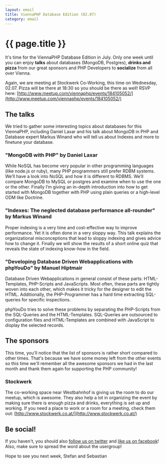 ```yaml
---
layout: email
title: ViennaPHP Database Edition (02.07)
category: email
---
```

# {{ page.title }}

It's time for the ViennaPHP Database Edition in July. Only one week until you can enjoy **talks** about databases (MongoDB, Postgres), **drinks and pizza** from our great sponsors and PHP Developers to **socialize** from all over Vienna.

Again, we are meeting at Stockwerk Co-Working, this time on Wednesday, 02.07. Pizza will be there at 18:30 so you should be there as well! RSVP here: [http://www.meetup.com/viennaphp/events/184105052/](http://www.meetup.com/viennaphp/events/184105052/)

## The talks

We tried to gather some interesting topics about databases for this ViennaPHP, including Daniel Laxar and his talk about MongoDB in PHP and Database expert Markus Winand who will tell us about Indexes and more to finetune your database.

### "MongoDB with PHP" by Daniel Laxar

While NoSQL has become very popular in other programming languages (like node.js or ruby), many PHP programmers still prefer RDBM systems. We’ll have a look into NoSQL and how it is different to RDBMS. We’ll compare MongoDB to MySQL or postgres and examine when to use the one or the other. Finally I’m giving an in-depth introduction into how to get started with MongoDB together with PHP using plain queries or a high-level ODM like Doctrine.

### "Indexes: The neglected database performance all-rounder" by Markus Winand

Proper indexing is a very time and cost-effective way to improve performance. Yet it is often done in a very sloppy way. This talk explains the organizational misconceptions that lead to sloppy indexing and gives advice how to change it. Finally we will show the results of a short online quiz that reveals the state of indexing know-how in the field.

### "Developing Database Driven Webapplications with phpYouDo" by Manuel Hiptmair

Database Driven Webapplications in general consist of these parts: HTML-Templates, PHP-Scripts and JavaScripts. Most often, these parts are tightly woven into each other, which makes it tricky for the designer to edit the HTML. Additionally, the PHP-Programmer has a hard time extracting SQL-queries for specific inspections.  

phpYouDo tries to solve these problems by separating the PHP-Scripts from the SQL-Queries and the HTML-Templates. SQL-Queries are outsourced to configuration files and HTML-Templates are combined with JavaScript to display the selected records. 

## The sponsors

This time, you'll notice that the list of sponsors is rather short compared to other times. That's because we have some money left from the other events so this time we'll remember all the awesome sponsors we had in the last month and thank them again for supporting the PHP community!

### Stockwerk

The co-working space near Westbahnhof is giving us the room to do our meetup, which is awesome. They also help a lot in organizing the event by making sure there is enough pizza and drinks, everything is set up and working. If you need a place to work or a room for a meeting, check them out: [http://www.stockwerk.co.at/](http://www.stockwerk.co.at/)

## Be social!

If you haven't, you should also [follow us on twitter](https://twitter.com/ViennaPHP) and [like us on facebook](https://www.facebook.com/groups/1381117002108863/)! Also, make sure to spread the word about the usergroup!

Hope to see you next week,
Stefan and Sebastian
